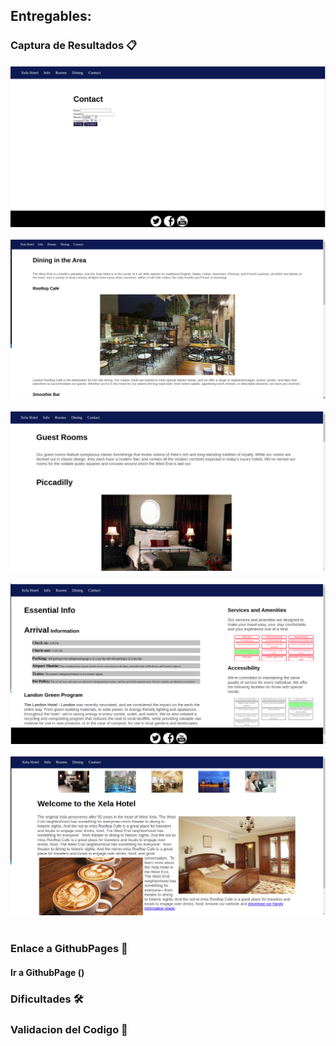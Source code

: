 ## Entregables:

### Captura de Resultados 📋
![](./screenshots/r1.png)<br/><br/>
![](./screenshots/r2.png)<br/><br/>
![](./screenshots/r3.png)<br/><br/>
![](./screenshots/r4.png)<br/><br/>
![](./screenshots/r5.png)<br/><br/>

### Enlace a GithubPages 🚀

#### Ir a GithubPage  () 


### Dificultades 🛠️
    
### Validacion del Codigo 🔧




